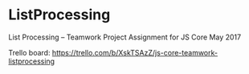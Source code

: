 # ListProcessing
List Processing – Teamwork Project Assignment for JS Core May 2017

Trello board: https://trello.com/b/XskTSAzZ/js-core-teamwork-listprocessing
